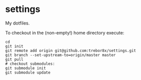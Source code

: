 settings
========

My dotfiles.

To checkout in the (non-empty!) home directory execute:

    cd
    git init
    git remote add origin git@github.com:trebor8x/settings.git
    git branch --set-upstream-to=origin/master master
    git pull
    # checkout submodules:
    git submodule init
    git submodule update
